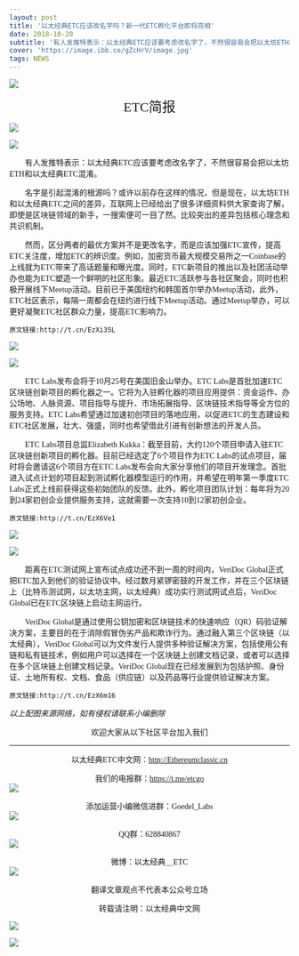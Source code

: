 ```yaml
---
layout: post
title: '以太经典ETC应该改名字吗？新一代ETC孵化平台即将亮相'
date: 2018-10-20
subtitle: '有人发推特表示：以太经典ETC应该要考虑改名字了，不然很容易会把以太坊ETH和以太经典ETC混淆。'
cover: 'https://image.ibb.co/gZcHrV/image.jpg'
tags: NEWS
---
```


![](https://image.ibb.co/h9VWJA/image.jpg)


<font face="微软雅黑" size=5><center>ETC简报</center></font>

![](https://image.ibb.co/jyLj5q/image.png)

![](https://image.ibb.co/n4bMJA/1.jpg)

<font face="微软雅黑">&emsp;&emsp;有人发推特表示：以太经典ETC应该要考虑改名字了，不然很容易会把以太坊ETH和以太经典ETC混淆。</font>

<font face="微软雅黑">&emsp;&emsp;名字是引起混淆的根源吗？或许以前存在这样的情况，但是现在，以太坊ETH和以太经典ETC之间的差异，互联网上已经给出了很多详细资料供大家查询了解，即使是区块链领域的新手，一搜索便可一目了然。比较突出的差异包括核心理念和共识机制。</font>

<font face="微软雅黑">&emsp;&emsp;然而，区分两者的最优方案并不是更改名字，而是应该加强ETC宣传，提高ETC关注度，增加ETC的辨识度。例如，加密货币最大规模交易所之一Coinbase的上线就为ETC带来了高话题量和曝光度。同时，ETC新项目的推出以及社团活动举办也能为ETC塑造一个鲜明的社区形象。最近ETC活跃参与各社区聚会，同时也积极开展线下Meetup活动。目前已于美国纽约和韩国首尔举办Meetup活动，此外，ETC社区表示，每隔一周都会在纽约进行线下Meetup活动。通过Meetup举办，可以更好凝聚ETC社区群众力量，提高ETC影响力。</font>


    原文链接:http://t.cn/EzXi35L

![](https://image.ibb.co/bz56JA/2.png)

![](https://image.ibb.co/hGiCQq/2.jpg)

<font face="微软雅黑">&emsp;&emsp;ETC Labs发布会将于10月25号在美国旧金山举办。ETC Labs是首批加速ETC区块链创新项目的孵化器之一。它将为入驻孵化器的项目应用提供：资金运作、办公场地、人脉资源、项目指导与提升、市场拓展指导、区块链技术指导等全方位的服务支持。ETC Labs希望通过加速初创项目的落地应用，以促进ETC的生态建设和ETC社区发展，壮大、强盛，同时也希望借此引进有创新想法的开发人员。</font>

<font face="微软雅黑">&emsp;&emsp;ETC Labs项目总监Elizabeth Kukka：截至目前，大约120个项目申请入驻ETC区块链创新项目的孵化器。目前已经选定了6个项目作为ETC Labs的试点项目，届时将会邀请这6个项目方在ETC Labs发布会向大家分享他们的项目开发理念。首批进入试点计划的项目起到测试孵化器模型运行的作用，并希望在明年第一季度ETC Labs正式上线前获得这些初始团队的反馈。此外，孵化项目团队计划：每年将为20到24家初创企业提供服务支持，这就需要一次支持10到12家初创企业。</font>


    原文链接:http://t.cn/EzX6Ve1


![](https://image.ibb.co/eEbP5q/3.png)

![](https://image.ibb.co/jFPmkq/3.jpg)

<font face="微软雅黑">&emsp;&emsp;距离在ETC测试网上宣布试点成功还不到一周的时间内，VeriDoc Global正式把ETC加入到他们的验证协议中。经过数月紧锣密鼓的开发工作，并在三个区块链上（比特币测试网，以太坊主网，以太经典）成功实行测试网试点后，VeriDoc Global已在ETC区块链上启动主网运行。</font>

<font face="微软雅黑">&emsp;&emsp;VeriDoc Global是通过使用公钥加密和区块链技术的快速响应（QR）码验证解决方案，主要目的在于消除假冒伪劣产品和欺诈行为。通过融入第三个区块链（以太经典），VeriDoc Global可以为文件发行人提供多种验证解决方案，包括使用公有链和私有链技术，例如用户可以选择在一个区块链上创建文档记录，或者可以选择在多个区块链上创建文档记录。VeriDoc Global现在已经发展到为包括护照、身份证、土地所有权、文档、食品（供应链）以及药品等行业提供验证解决方案。</font>

    原文链接:http://t.cn/EzX6m16

<font face="微软雅黑">*以上配图来源网络，如有侵权请联系小编删除*</font>

<font face="微软雅黑"><center>欢迎大家从以下社区平台加入我们</center></font>

***

<font face="微软雅黑"><center>以太经典ETC中文网：http://Ethereumclassic.cn</center></font>



<font face="微软雅黑"><center>我们的电报群：https://t.me/etcgo</center></font>
![](https://image.ibb.co/jcDicU/ETC.jpg)

<font face="微软雅黑"><center>添加运营小编微信进群：Goedel_Labs</center></font>
![](https://image.ibb.co/kxnLP9/YAN.jpg)

<font face="微软雅黑"><center>QQ群：628840867</center></font>
![](https://image.ibb.co/fnbEj9/ETCQQ3.jpg)

<font face="微软雅黑"><center>微博：以太经典＿ETC</center></font>
![](https://image.ibb.co/hi1rWp/ETC.jpg)

<font face="微软雅黑"><center>翻译文章观点不代表本公众号立场</center></font>

<font face="微软雅黑"><center>转载请注明：以太经典中文网</center></font>

![](https://image.ibb.co/mGe2Qq/image.jpg)

![](https://image.ibb.co/miAkrp/01.jpg)
